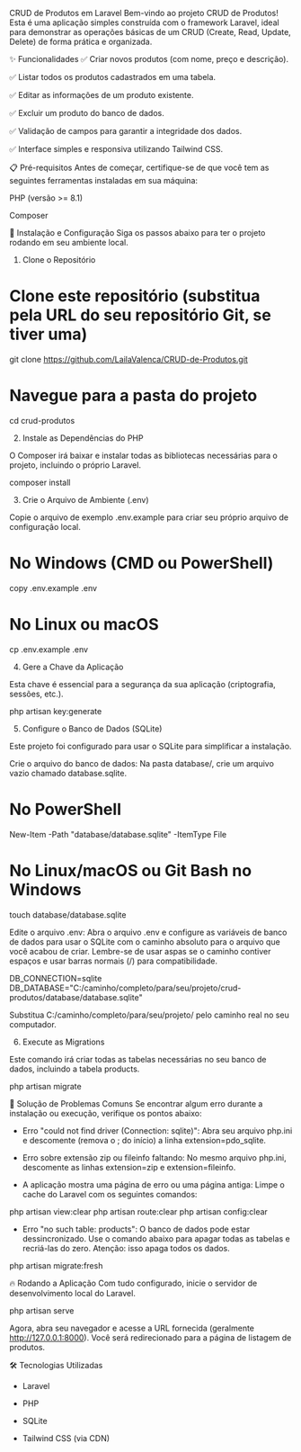 CRUD de Produtos em Laravel
Bem-vindo ao projeto CRUD de Produtos! Esta é uma aplicação simples construída com o framework Laravel, ideal para demonstrar as operações básicas de um CRUD (Create, Read, Update, Delete) de forma prática e organizada.

✨ Funcionalidades
✅ Criar novos produtos (com nome, preço e descrição).

✅ Listar todos os produtos cadastrados em uma tabela.

✅ Editar as informações de um produto existente.

✅ Excluir um produto do banco de dados.

✅ Validação de campos para garantir a integridade dos dados.

✅ Interface simples e responsiva utilizando Tailwind CSS.

📋 Pré-requisitos
Antes de começar, certifique-se de que você tem as seguintes ferramentas instaladas em sua máquina:

PHP (versão >= 8.1)

Composer

🚀 Instalação e Configuração
Siga os passos abaixo para ter o projeto rodando em seu ambiente local.

1. Clone o Repositório

# Clone este repositório (substitua pela URL do seu repositório Git, se tiver uma)
git clone https://github.com/LailaValenca/CRUD-de-Produtos.git

# Navegue para a pasta do projeto
cd crud-produtos

2. Instale as Dependências do PHP

O Composer irá baixar e instalar todas as bibliotecas necessárias para o projeto, incluindo o próprio Laravel.

composer install

3. Crie o Arquivo de Ambiente (.env)

Copie o arquivo de exemplo .env.example para criar seu próprio arquivo de configuração local.

# No Windows (CMD ou PowerShell)
copy .env.example .env

# No Linux ou macOS
cp .env.example .env

4. Gere a Chave da Aplicação

Esta chave é essencial para a segurança da sua aplicação (criptografia, sessões, etc.).

php artisan key:generate

5. Configure o Banco de Dados (SQLite)

Este projeto foi configurado para usar o SQLite para simplificar a instalação.

Crie o arquivo do banco de dados:
Na pasta database/, crie um arquivo vazio chamado database.sqlite.

# No PowerShell
New-Item -Path "database/database.sqlite" -ItemType File

# No Linux/macOS ou Git Bash no Windows
touch database/database.sqlite

Edite o arquivo .env:
Abra o arquivo .env e configure as variáveis de banco de dados para usar o SQLite com o caminho absoluto para o arquivo que você acabou de criar. Lembre-se de usar aspas se o caminho contiver espaços e usar barras normais (/) para compatibilidade.

DB_CONNECTION=sqlite
DB_DATABASE="C:/caminho/completo/para/seu/projeto/crud-produtos/database/database.sqlite"

Substitua C:/caminho/completo/para/seu/projeto/ pelo caminho real no seu computador.

6. Execute as Migrations

Este comando irá criar todas as tabelas necessárias no seu banco de dados, incluindo a tabela products.

php artisan migrate

🤔 Solução de Problemas Comuns
Se encontrar algum erro durante a instalação ou execução, verifique os pontos abaixo:

- Erro "could not find driver (Connection: sqlite)":
Abra seu arquivo php.ini e descomente (remova o ; do início) a linha extension=pdo_sqlite.

- Erro sobre extensão zip ou fileinfo faltando:
No mesmo arquivo php.ini, descomente as linhas extension=zip e extension=fileinfo.

- A aplicação mostra uma página de erro ou uma página antiga:
Limpe o cache do Laravel com os seguintes comandos:

php artisan view:clear
php artisan route:clear
php artisan config:clear

- Erro "no such table: products":
O banco de dados pode estar dessincronizado. Use o comando abaixo para apagar todas as tabelas e recriá-las do zero. Atenção: isso apaga todos os dados.

php artisan migrate:fresh

🔥 Rodando a Aplicação
Com tudo configurado, inicie o servidor de desenvolvimento local do Laravel.

php artisan serve

Agora, abra seu navegador e acesse a URL fornecida (geralmente http://127.0.0.1:8000). Você será redirecionado para a página de listagem de produtos.

🛠️ Tecnologias Utilizadas
- Laravel

- PHP

- SQLite

- Tailwind CSS (via CDN)
